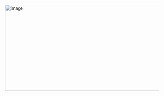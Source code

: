 <img width="1824" height="280" alt="image" src="https://github.com/user-attachments/assets/e2663220-ef51-4f11-a798-b231dbbc5607" />
